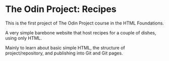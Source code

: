 # The Odin Project: Recipes

This is the first project of The Odin Project course in the HTML Foundations.

A very simple barebone website that host recipes for a couple of dishes, using only HTML.

Mainly to learn about basic simple HTML, the structure of project/repository, and publishing into Git and Git pages.